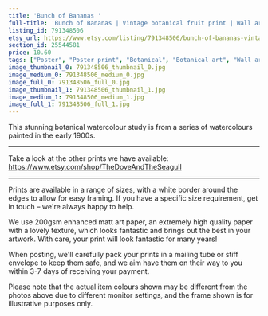 ```yaml
---
title: 'Bunch of Bananas '
full-title: 'Bunch of Bananas | Vintage botanical fruit print | Wall art, room decor, vintage print, watercolour'
listing_id: 791348506
etsy_url: https://www.etsy.com/listing/791348506/bunch-of-bananas-vintage-botanical-fruit?utm_source=site&utm_medium=api&utm_campaign=api
section_id: 25544581
price: 10.60
tags: ["Poster", "Poster print", "Botanical", "Botanical art", "Wall art", "Botanical poster", "Photograph", "Vintage", "Plant", "Watercolour", "Fruit", "High quality print", "Grapefruit"]
image_thumbnail_0: 791348506_thumbnail_0.jpg
image_medium_0: 791348506_medium_0.jpg
image_full_0: 791348506_full_0.jpg
image_thumbnail_1: 791348506_thumbnail_1.jpg
image_medium_1: 791348506_medium_1.jpg
image_full_1: 791348506_full_1.jpg
---
```

This stunning botanical watercolour study is from a series of watercolours painted in the early 1900s.

---

Take a look at the other prints we have available:
https://www.etsy.com/shop/TheDoveAndTheSeagull

----

Prints are available in a range of sizes, with a white border around the edges to allow for easy framing. If you have a specific size requirement, get in touch – we&#39;re always happy to help.

We use 200gsm enhanced matt art paper, an extremely high quality paper with a lovely texture, which looks fantastic and brings out the best in your artwork. With care, your print will look fantastic for many years!

When posting, we&#39;ll carefully pack your prints in a mailing tube or stiff envelope to keep them safe, and we aim have them on their way to you within 3-7 days of receiving your payment.

Please note that the actual item colours shown may be different from the photos above due to different monitor settings, and the frame shown is for illustrative purposes only.
